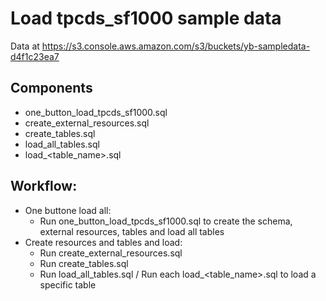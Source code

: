 # Load tpcds_sf1000 sample data
Data at https://s3.console.aws.amazon.com/s3/buckets/yb-sampledata-d4f1c23ea7
## Components
* one_button_load_tpcds_sf1000.sql
* create_external_resources.sql
* create_tables.sql
* load_all_tables.sql
* load_<table_name>.sql
## Workflow:
* One buttone load all: 
  * Run one_button_load_tpcds_sf1000.sql to create the schema, external resources, tables and load all tables
* Create resources and tables and load:
  * Run create_external_resources.sql
  * Run create_tables.sql
  * Run load_all_tables.sql / Run each load_<table_name>.sql to load a specific table  
